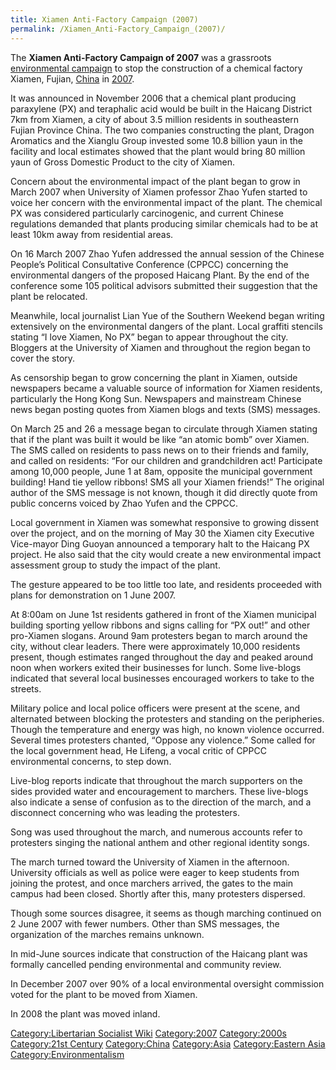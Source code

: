 ```yaml
---
title: Xiamen Anti-Factory Campaign (2007)
permalink: /Xiamen_Anti-Factory_Campaign_(2007)/
---
```


The **Xiamen Anti-Factory Campaign of 2007** was a grassroots
[environmental campaign](Timeline_of_Environmentalism "wikilink") to
stop the construction of a chemical factory Xiamen, Fujian,
[China](China "wikilink") in
[2007](Timeline_of_Libertarian_Socialism_in_Eastern_Asia "wikilink").

It was announced in November 2006 that a chemical plant producing
paraxylene (PX) and teraphalic acid would be built in the Haicang
District 7km from Xiamen, a city of about 3.5 million residents in
southeastern Fujian Province China. The two companies constructing the
plant, Dragon Aromatics and the Xianglu Group invested some 10.8 billion
yaun in the facility and local estimates showed that the plant would
bring 80 million yaun of Gross Domestic Product to the city of Xiamen.

Concern about the environmental impact of the plant began to grow in
March 2007 when University of Xiamen professor Zhao Yufen started to
voice her concern with the environmental impact of the plant. The
chemical PX was considered particularly carcinogenic, and current
Chinese regulations demanded that plants producing similar chemicals had
to be at least 10km away from residential areas.

On 16 March 2007 Zhao Yufen addressed the annual session of the Chinese
People’s Political Consultative Conference (CPPCC) concerning the
environmental dangers of the proposed Haicang Plant. By the end of the
conference some 105 political advisors submitted their suggestion that
the plant be relocated.

Meanwhile, local journalist Lian Yue of the Southern Weekend began
writing extensively on the environmental dangers of the plant. Local
graffiti stencils stating “I love Xiamen, No PX” began to appear
throughout the city. Bloggers at the University of Xiamen and throughout
the region began to cover the story.

As censorship began to grow concerning the plant in Xiamen, outside
newspapers became a valuable source of information for Xiamen residents,
particularly the Hong Kong Sun. Newspapers and mainstream Chinese news
began posting quotes from Xiamen blogs and texts (SMS) messages.

On March 25 and 26 a message began to circulate through Xiamen stating
that if the plant was built it would be like “an atomic bomb” over
Xiamen. The SMS called on residents to pass news on to their friends and
family, and called on residents: “For our children and grandchildren
act! Participate among 10,000 people, June 1 at 8am, opposite the
municipal government building! Hand tie yellow ribbons! SMS all your
Xiamen friends!” The original author of the SMS message is not known,
though it did directly quote from public concerns voiced by Zhao Yufen
and the CPPCC.

Local government in Xiamen was somewhat responsive to growing dissent
over the project, and on the morning of May 30 the Xiamen city Executive
Vice-mayor Ding Guoyan announced a temporary halt to the Haicang PX
project. He also said that the city would create a new environmental
impact assessment group to study the impact of the plant.

The gesture appeared to be too little too late, and residents proceeded
with plans for demonstration on 1 June 2007.

At 8:00am on June 1st residents gathered in front of the Xiamen
municipal building sporting yellow ribbons and signs calling for “PX
out!” and other pro-Xiamen slogans. Around 9am protesters began to march
around the city, without clear leaders. There were approximately 10,000
residents present, though estimates ranged throughout the day and peaked
around noon when workers exited their businesses for lunch. Some
live-blogs indicated that several local businesses encouraged workers to
take to the streets.

Military police and local police officers were present at the scene, and
alternated between blocking the protesters and standing on the
peripheries. Though the temperature and energy was high, no known
violence occurred. Several times protesters chanted, “Oppose any
violence.” Some called for the local government head, He Lifeng, a vocal
critic of CPPCC environmental concerns, to step down.

Live-blog reports indicate that throughout the march supporters on the
sides provided water and encouragement to marchers. These live-blogs
also indicate a sense of confusion as to the direction of the march, and
a disconnect concerning who was leading the protesters.

Song was used throughout the march, and numerous accounts refer to
protesters singing the national anthem and other regional identity
songs.

The march turned toward the University of Xiamen in the afternoon.
University officials as well as police were eager to keep students from
joining the protest, and once marchers arrived, the gates to the main
campus had been closed. Shortly after this, many protesters dispersed.

Though some sources disagree, it seems as though marching continued on 2
June 2007 with fewer numbers. Other than SMS messages, the organization
of the marches remains unknown.

In mid-June sources indicate that construction of the Haicang plant was
formally cancelled pending environmental and community review.

In December 2007 over 90% of a local environmental oversight commission
voted for the plant to be moved from Xiamen.

In 2008 the plant was moved inland.

[Category:Libertarian Socialist
Wiki](Category:Libertarian_Socialist_Wiki "wikilink")
[Category:2007](Category:2007 "wikilink")
[Category:2000s](Category:2000s "wikilink") [Category:21st
Century](Category:21st_Century "wikilink")
[Category:China](Category:China "wikilink")
[Category:Asia](Category:Asia "wikilink") [Category:Eastern
Asia](Category:Eastern_Asia "wikilink")
[Category:Environmentalism](Category:Environmentalism "wikilink")